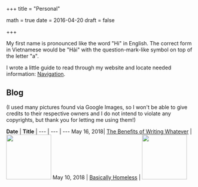 +++
title = "Personal"

math = true
date = 2016-04-20
draft = false

+++

My first name is pronounced like the word "Hi" in English. The correct form in Vietnamese would be "Hải" with the question-mark-like symbol on top of the letter "a". 

I wrote a little guide to read through my website and locate needed information: [Navigation](/post/navigation).

## Blog
(I used many pictures found via Google Images, so I won't be able to give credits to their respective owners and I do not intend to violate any copyrights, but thank you for letting me using them!)

**Date** | **Title** | 
--- | --- | ---
May 16, 2018| [The Benefits of Writing Whatever](/post/blog_2018_05_16) | <img src="/img/blog/20180516_header.jpg" style="height: 120px; max-width:inherit;">
May 10, 2018 | [Basically Homeless](/post/blog_2018_05_10) | <img src="/img/blog/20180510_header.JPG" style="height: 120px; max-width:inherit;">

